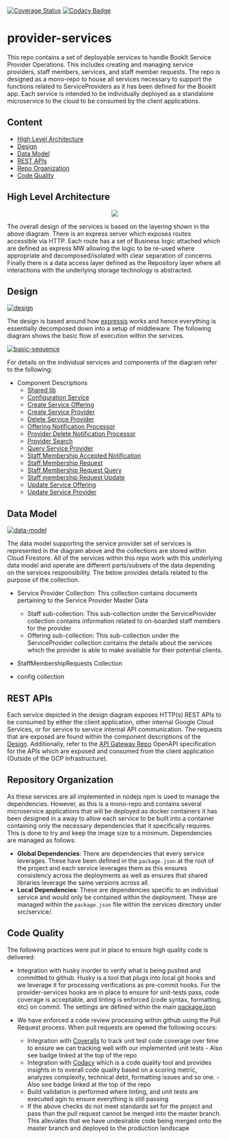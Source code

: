 [![Coverage Status](https://coveralls.io/repos/github/bookit-app/provider-services/badge.svg?branch=master)](https://coveralls.io/github/bookit-app/provider-services?branch=master)
[![Codacy Badge](https://api.codacy.com/project/badge/Grade/7c29b8b5b8b74764935483aab91973d0)](https://www.codacy.com/gh/bookit-app/provider-services?utm_source=github.com&utm_medium=referral&utm_content=bookit-app/provider-services&utm_campaign=Badge_Grade)

# provider-services

This repo contains a set of deployable services to handle BookIt Service Provider Operations. This includes creating and managing service providers, staff members, services, and staff member requests. The repo is designed as a mono-repo to house all services necessary to support the functions related to ServiceProviders as it has been defined for the BookIt app. Each service is intended to be individually deployed as a standalone microservice to the cloud to be consumed by the client applications.

## Content

- [High Level Architecture](#High-Level-Architecture)
- [Design](#Design)
- [Data Model](#Data-Model)
- [REST APIs](#REST-APIs)
- [Repo Organization](#Repository-Organization)
- [Code Quality](#Code-Quality)

## High Level Architecture

<p align="center">
<img src="./docs/images/architecture-layering.png">
</p>

The overall design of the services is based on the layering shown in the above diagram. There is an express server which exposes routes accessible via HTTP. Each route has a set of Business logic attached which are defined as express MW allowing the logic to be re-used where appropriate and decomposed/isolated with clear separation of concerns. Finally there is a data access layer defined as the Repository layer where all interactions with the underlying storage technology is abstracted.

## Design

[![design](./docs/images/design.png)](./docs/images/design.png)

The design is based around how [expressjs](https://expressjs.com) works and hence everything is essentially decomposed down into a setup of middleware. The following diagram shows the basic flow of execution within the services.

[![basic-sequence](./docs/images/basic-sequence.png)](./docs/images/basic-sequence.png)

For details on the individual services and components of the diagram refer to the following:

- Component Descriptions
  - [Shared lib](./src/lib/README.md)
  - [Configuration Service](./src/services/configuration-service/README.md)
  - [Create Service Offering](./src/services/create-service-offering/README.md)
  - [Create Service Provider](./src/services/create-service-provider/README.md)
  - [Delete Service Provider](./src/services/delete-service-provider/README.md)
  - [Offering Notification Processor]()
  - [Provider Delete Notification Processor](./src/services/provider-delete-notification-processor/README.md)
  - [Provider Search]()
  - [Query Service Provider]()
  - [Staff Membership Accepted Notification]()
  - [Staff Membership Request]()
  - [Staff Membership Request Query]()
  - [Staff membership Request Update]()
  - [Update Service Offering]()
  - [Update Service Provider]()

## Data Model

[![data-model](./docs/images/data-model.png)](./docs/images/data-model.png)

The data model supporting the service provider set of services is represented in the diagram above and the collections are stored within Cloud Firestore. All of the services within this repo work with this underlying data model and operate are different parts/subsets of the data depending on the services responsibility. The below provides details related to the purpose of the collection.

- Service Provider Collection: This collection contains documents pertaining to the Service Provider Master Data

  - Staff sub-collection: This sub-collection under the ServiceProvider collection contains information related to on-boarded staff members for the provider
  - Offering sub-collection: This sub-collection under the ServiceProvider collection contains the details about the services which the provider is able to make available for their potential clients.

- StaffMembershipRequests Collection

- config collection

## REST APIs

Each service depicted in the design diagram exposes HTTP(s) REST APIs to be consumed by either the client application, other internal Google Cloud Services, or for service to service internal API communication. The requests that are exposed are found within the component descriptions of the [Design](#Design). Additionally, refer to the [API Gateway Repo](https://github.com/bookit-app/api-gateway) OpenAPI specification for the APIs which are exposed and consumed from the client application (Outside of the GCP Infrastructure).

## Repository Organization

As these services are all implemented in nodejs npm is used to manage the dependencies. However, as this is a mono-repo and contains several microservice applications that will be deployed as docker containers it has been designed in a away to allow each service to be built into a container containing only the necessary dependencies that it specifically requires. This is done to try and keep the image size to a minimum. Dependencies are managed as follows:

- **Global Dependencies**: There are dependencies that every service leverages. These have been defined in the `package.json` at the root of the project and each service leverages them as this ensures consistency across the deployments as well as ensures that shared libraries leverage the same versions across all.
- **Local Dependencies**: These are dependencies specific to an individual service and would only be contained within the deployment. These are managed within the `package.json` file within the services directory under src/service/<service-name>.

## Code Quality

The following practices were put in place to ensure high quality code is delivered:

- Integration with husky inorder to verify what is being pushed and committed to github. Husky is a tool that plugs into local git hooks and we leverage it for processing verifications as pre-commit hooks. For the provider-services hooks are in place to ensure for unit-tests pass, code coverage is acceptable, and linting is enforced (code syntax, formatting, etc) on commit. The settings are defined within the main [package.json](./package.json)

- We have enforced a code review processing within github using the Pull Request process. When pull requests are opened the following occurs:
  - Integration with [Coveralls](https://coveralls.io/github/bookit-app/provider-services?branch=master) to track unit test code coverage over time to ensure we can tracking well with our implemented unit tests - Also see badge linked at the top of the repo
  - Integration with [Codacy](https://www.codacy.com/gh/bookit-app/provider-services?utm_source=github.com&utm_medium=referral&utm_content=bookit-app/provider-services&utm_campaign=Badge_Grade) which is a code quality tool and provides insights in to overall code quality based on a scoring metric, analyzes complexity, technical debt, formatting issues and so one. - Also see badge linked at the top of the repo
  - Build validation is performed where linting, and unit tests are executed agin to ensure everything is still passing
  - If the above checks do not meet standards set for the project and pass than the pull request cannot be merged into the master branch. This alleviates that we have undesirable code being merged onto the master branch and deployed to the production landscape
